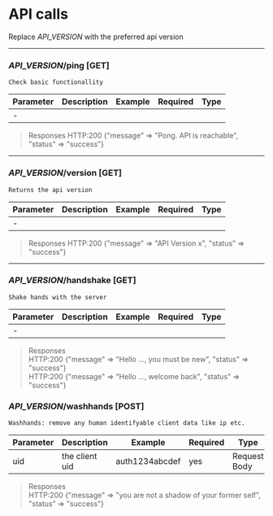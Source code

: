 # API calls

Replace _API_VERSION_ with the preferred api version  

***

### _API_VERSION_/ping [GET]
```
Check basic functionallity
```
| Parameter | Description | Example | Required | Type |
| ------ | ------ | ------ | ------ | ------ |
| - |
>Responses
>HTTP:200 {"message" => "Pong. API is reachable", "status" => "success"}
  
***
  
### _API_VERSION_/version [GET]
```
Returns the api version
```
| Parameter | Description | Example | Required | Type |
| ------ | ------ | ------ | ------ | ------ |
| - |
>Responses
>HTTP:200 {"message" => "API Version x", "status" => "success"}
  
***
  
### _API_VERSION_/handshake [GET]
```
Shake hands with the server
```
| Parameter | Description | Example | Required | Type |
| ------ | ------ | ------ | ------ | ------ |
| - |
>Responses  
>HTTP:200 {"message" => "Hello ..., you must be new", "status" => "success"}  
>HTTP:200 {"message" => "Hello ..., welcome back", "status" => "success"}
  
### _API_VERSION_/washhands [POST]
  
```
Washhands: remove any human identifyable client data like ip etc.
```
| Parameter | Description | Example | Required | Type |
| ------ | ------ | ------ | ------ | ------ |
| uid | the client uid | auth1234abcdef | yes | Request Body |
>Responses  
>HTTP:200 {"message" => "you are not a shadow of your former self", "status" => "success"}  
